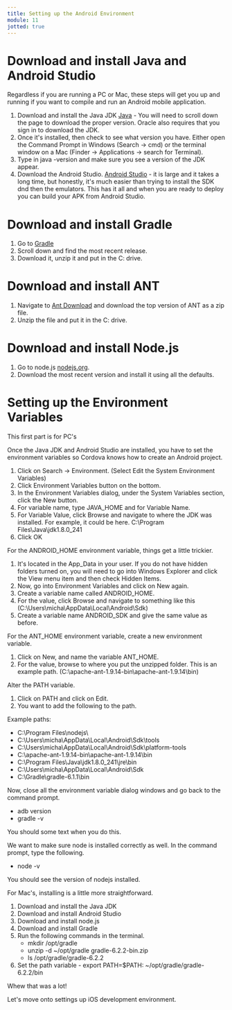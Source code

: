 ```yaml
---
title: Setting up the Android Environment
module: 11
jotted: true
---
```


# Download and install Java and Android Studio

Regardless if you are running a PC or Mac, these steps will get you up and running if you want to compile and run an Android mobile application.

1. Download and install the Java JDK [Java](https://www.oracle.com/java/technologies/javase-jdk8-downloads.html) - You will need to scroll down the page to download the proper version.  Oracle also requires that you sign in to download the JDK.
2. Once it's installed, then check to see what version you have.  Either open the Command Prompt in Windows (Search -> cmd) or the terminal window on a Mac (Finder -> Applications -> search for Terminal).
3. Type in java -version and make sure you see a version of the JDK appear.
4. Download the Android Studio. [Android Studio](https://developer.android.com/studio/index.html) - it is large and it takes a long time, but honestly, it's much easier than trying to install the SDK dnd then the emulators.  This has it all and when you are ready to deploy you can build your APK from Android Studio.

# Download and install Gradle
1. Go to [Gradle](https://gradle.org/releases/)
2. Scroll down and find the most recent release.
3. Download it, unzip it and put in the C: drive.

# Download and install ANT

1. Navigate to [Ant Download](https://ant.apache.org/bindownload.cgi) and download the top version of ANT as a zip file.
2. Unzip the file and put it in the C: drive.

# Download and install Node.js
1. Go to node.js [nodejs.org](nodejs.org).
2. Download the most recent version and install it using all the defaults.

# Setting up the Environment Variables

This first part is for PC's

Once the Java JDK and Android Studio are installed, you have to set the environment variables so Cordova knows how to create an Android project.


1. Click on Search -> Environment. (Select Edit the System Environment Variables)
2. Click Environment Variables button on the bottom.
3. In the Environment Variables dialog, under the System Variables section, click the New button.
4. For variable name, type JAVA_HOME and for Variable Name.
5. For Variable Value, click Browse and navigate to where the JDK was installed.  For example, it could be here. C:\Program Files\Java\jdk1.8.0_241
6. Click OK

For the ANDROID_HOME environment variable, things get a little trickier.  

1. It's located in the App_Data in your user.  If you do not have hidden folders turned on, you will need to go into Windows Explorer and click the View menu item and then check Hidden Items.
2. Now, go into Environment Variables and click on New again.
3. Create a variable name called ANDROID_HOME.
4. For the value, click Browse and navigate to something like this (C:\Users\micha\AppData\Local\Android\Sdk)
5. Create a variable name ANDROID_SDK and give the same value as before.

For the ANT_HOME environment variable, create a new environment variable.

1. Click on New, and name the variable ANT_HOME.
2. For the value, browse to where you put the unzipped folder. This is an example path. (C:\apache-ant-1.9.14-bin\apache-ant-1.9.14\bin)

Alter the PATH variable.

1. Click on PATH and click on Edit.
2. You want to add the following to the path.

Example paths: 
* C:\Program Files\nodejs\
* C:\Users\micha\AppData\Local\Android\Sdk\tools
* C:\Users\micha\AppData\Local\Android\Sdk\platform-tools
* C:\apache-ant-1.9.14-bin\apache-ant-1.9.14\bin
* C:\Program Files\Java\jdk1.8.0_241\jre\bin
* C:\Users\micha\AppData\Local\Android\Sdk
* C:\Gradle\gradle-6.1.1\bin

Now, close all the environment variable dialog windows and go back to the command prompt.

* adb version
* gradle -v

You should some text when you do this.

We want to make sure node is installed correctly as well.  In the command prompt, type the following.

* node -v

You should see the version of nodejs installed.

For Mac's, installing is a little more straightforward.

1. Download and install the Java JDK
2. Download and install Android Studio
3. Download and install node.js
4. Download and install Gradle
5. Run the following commands in the terminal.
    * mkdir /opt/gradle 
    * unzip -d ~/opt/gradle gradle-6.2.2-bin.zip
    * ls /opt/gradle/gradle-6.2.2
6. Set the path variable - export PATH=$PATH: ~/opt/gradle/gradle-6.2.2/bin 

Whew that was a lot!

Let's move onto settings up iOS development environment.

